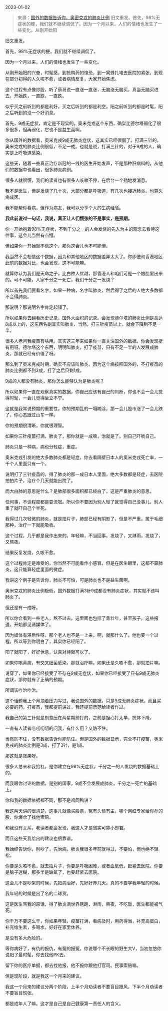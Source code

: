 2023-01-02

> 来源：[国外的数据告诉你，奥密克戎的肺炎比例](http://mp.weixin.qq.com/s?__biz=Mzg4MTg2MzU3Mg==&mid=2247483774&idx=5&sn=36f56f9c01775558fc8c9a47514aa231&chksm=cf5e3f85f829b6937bbc3e8d3bf79e1764c6484d0abf8f84fda98110be2b4c1f329b422a8dae&scene=27#wechat_redirect)
> 旧文重发。首先，98%无症状的梗，我们就不继续调侃了。因为一个月以来，人们的情绪也发生了一些变化。从刚开始阳

旧文重发。  

首先，98%无症状的梗，我们就不继续调侃了。  

因为一个月以来，人们的情绪也发生了一些变化。  

从刚开始阳的兴奋，时髦感，到抢购药的惶恐，到一窝蜂扎堆去医院的紧张，到现在部分初得的人久咳不愈，或者病情反复，大家开始焦虑。

这个过程有点像炒股，听了蔡哥说一直涨一直涨，无脑涨无脑买，真当无脑买进去，开始跌，一直跌，一直跌。  

似乎买之前听到的都是利好，买之后听到的都是利空。阳之前听到的都是时髦，阳之后听到的没一个好消息。  

首先，9成无症状，肯定是不现实的。奥米克戎这个东西，确实比德尔塔弱化了很多很多，但再弱化，它也不是益生菌啊。

你从国外的数据看，奥米克戎9成无肺炎症状，这其实已经很弱了。打满三针的，奥米克戎的肺炎比例很低，不足一成。也就是说，打满三针的，对于9成的人，确实是上呼吸道感染。

这些天，随着一些真正治疗新冠的一线的医生开始发声，不是那种肝病科的，从他们的数据中也看出，很多肺炎病例。  

很多人就很慌，我们的读者也有很多人咳嗽不停，在后台一个劲地发消息。  

我不是医生，但是发烧了几十次，大部分都是呼吸道，有几次也接近肺炎。也算久病成医。  

我不能帮你看病，但作为病友，我可以分享个人的生病经验。

 **我此前说过一句话，我说，真正让人们慌张的不是事实，是预期。**

你一开始抱着98%无症状，不到千分之一的人会发烧的先入为主的观念去看待这件事，这会儿当然有点懵。  

但如果你一开始就不信这个，那你这会儿也不可能懵。  

我当然不会相信这个数据，因为和其他地区的数据差异太大了。你即便和香港地区此前的数据对比，也会发现，这不可能嘛。

就算你认为我们是天命之子，比白种人优越，那香港人和咱们可是一个娘胎里出来的。可不可能，人家千分之一死亡，我们千分之一发烧？  

所以首先我们要看名字，如果一种病，名字叫肺炎，然后得了之后的人绝大多数都不会得肺炎。  

那说明？那说明名字肯定起错了。

所以如果你去翻看历史记录，国外大面积的记录。会发现德尔塔的肺炎比例是高达8成以上的，这东西名副其实叫肺炎，当然，打三针疫苗以上，就会下降到不足一半。

很多人老问我疫苗有啥用。其实这三年来如果你一直关注国外的数据。你会发现挺有用呀。德尔塔这个东西，明明叫肺炎，打了疫苗，只有不足一半的人发展成肺炎，那就已经有价值了呀。  

那么到了奥米克戎时期，确实不应该叫肺炎。因为这个病按照国外的，不打疫苗的肺炎比例都不到3成，打了之后只剩1成。

9成的人都没有肺炎，那你怎么能够认为是肺炎呢？  

所以如果你一直在观察真实的数据，你自己应该有自己的判断，你也不会一会儿觉得时髦，一会儿觉得坐立不宁。  

这就是我常说预期的重要性，你的预期乱的一塌糊涂，那一会儿股市涨了一会儿跌了，你心态跟过山车一样。  

你的预期很清晰，你就很理智。

如果你三针疫苗打满，肺炎了，那你就是一成嘛，治就是了。别自己吓唬自己。  

肺炎只是一种病，病也分轻症，重症。  

奥米克戎引发的绝大多数肺炎都是轻症，你去看隔壁日本人的奥米克戎死亡率，一千个人里面只有一个。

说明打了三针疫苗的，得了肺炎的那一成日本人里面，绝大多数都是轻症，去医院拍拍片子，治疗个几天就能出院了。  

而大白肺的意思是什么？是肺部很多面积都已经白了，这是严重肺炎的意思。  

任何事，不谈程度都是耍流氓。所以你不要因为别人轻了就觉得自己没事儿，别人重了就吓自己个半死。  

我得过几次轻微的肺炎，就是拍片子，肺部已经有阴影了，但是不严重。属于毛细那种，治疗一下就能吸收。  

这个过程，几乎都是我作出来的。年轻嘛，不当回事。发烧了，又淋雨，发烧了，又熬夜。  

结果反复发烧，久咳不愈。  

这个过程肯定是难受的，你当然不可能看作小感冒。但是在医生眼里，这都不算肺炎，这只能算轻症里面的微症。  

我讲这个例子是告诉你，肺炎不可怕，可是肺炎也不是益生菌啊。  

奥米克戎的肺炎比例极低，国外数据打满3针9成都没有肺炎症状，其实就不该叫肺炎了。

但还是有一成呀。  

所以你会看到一些老人，熬不过去。这里面也包括了青壮年，甚至孩子。这些报道，开始都见诸媒体了。  

因为媒体有滞后性呀。那个老人也不是一上来，啊，就那什么了。他也要一个过程。所以等到你明白了，其实你已经阳了。  

阳了就阳了，好好休息，认真对待就可以了。  

如果你咳黄痰，有交叉细菌感染，那就治疗嘛。如果还是久咳不愈，那就拍片嘛。

说穿了，如果你已经接受了不存在9成无症状，如果你已经接受了只有9成无肺炎症状，那你就有了正确的预期。  

所谓该咋治咋治。

这个话题我上个月顶着压力写过，我说国外的数据，只是9成无肺炎症状。而且买必要的药，打疫苗，我都提前讲过，我还提前示范给读者作过。

我自己的第三针就是刻意压在两星期前打的，之前是担心打太早，抗体下降。  

一直有人读者唠唠叨叨的问我，有什么用？又防不住。  

当然防不住，没有数据告诉你能防住。但是国外的数据显示，完全不打疫苗，奥米克戎的肺炎比例是3成，打了3针，是1成。

那这就是效果呀。

很多人总来和我抬杠，是你建立在98%无症状，千分之一的人发烧的数据基础上的。  

而我跟你讨论的数据，是别的国家，9成不会发展成肺炎，千分之一死亡的基础上。  

你和我的数据依据都不同，那不是鸡同鸭讲？  

我这两天讲的很清楚，这事儿就像买股票，冤有头债有主，哪个网红专家给你荐的股，你爆仓了找他索赔。  

和我没有关系，老读者都会发现，我这人才是诚实可靠小郎君。  

而且这些天我给出的建议也很靠谱。  

我始终告诉你，别吵了，先治病。肺炎我很多年前就得过，不要怕，但也绝不轻松。

你要是久咳不愈，就去拍片子，你要是呼吸困难，或者血氧低，赶紧去医院。你要是脑子迷糊，那多半是缺氧了，也要赶紧去医院。  

这会儿不是吵架的时候，先把病治好，先好好养几天。真的不要学我年轻的时候。  

我年轻的时候是出了名的二球货。

这是医生骂我的原话，得了肺炎满世界瞎跑，淋雨，熬夜，不吃饭，医生都能被气死。  

你千万不要这么干，你如果年轻，疫苗打满，看病及时，用药得当，补充高蛋白，补充维生素，多喝水，好好在家里休养。  

是没有多大危险的。

等你病好了，有仇的报仇，有冤的报冤，你说哪个不长眼的野生大V，当初忽悠你说阳了最时髦，你去找他PK去。  

留下你的医疗单据，都去找他报，他不报你跟他打官司。民事索赔嘛。  

但是现阶段，就是我这一个月来的建议。

我这一个月来的建议分两个阶段，上半个月劝读者不要盲目跟风，下半个月劝读者不要盲目慌张。

都是成年人了嘛。这才是自己是自己健康第一责任人的含义。

